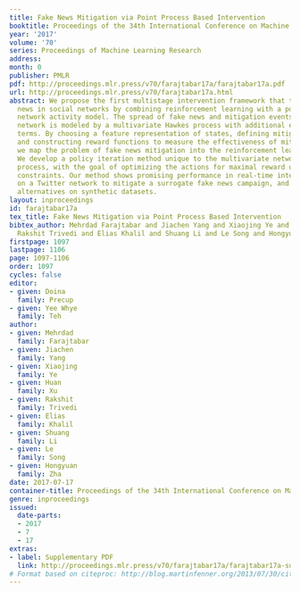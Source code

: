 ```yaml
---
title: Fake News Mitigation via Point Process Based Intervention
booktitle: Proceedings of the 34th International Conference on Machine Learning
year: '2017'
volume: '70'
series: Proceedings of Machine Learning Research
address: 
month: 0
publisher: PMLR
pdf: http://proceedings.mlr.press/v70/farajtabar17a/farajtabar17a.pdf
url: http://proceedings.mlr.press/v70/farajtabar17a.html
abstract: We propose the first multistage intervention framework that tackles fake
  news in social networks by combining reinforcement learning with a point process
  network activity model. The spread of fake news and mitigation events within the
  network is modeled by a multivariate Hawkes process with additional exogenous control
  terms. By choosing a feature representation of states, defining mitigation actions
  and constructing reward functions to measure the effectiveness of mitigation activities,
  we map the problem of fake news mitigation into the reinforcement learning framework.
  We develop a policy iteration method unique to the multivariate networked point
  process, with the goal of optimizing the actions for maximal reward under budget
  constraints. Our method shows promising performance in real-time intervention experiments
  on a Twitter network to mitigate a surrogate fake news campaign, and outperforms
  alternatives on synthetic datasets.
layout: inproceedings
id: farajtabar17a
tex_title: Fake News Mitigation via Point Process Based Intervention
bibtex_author: Mehrdad Farajtabar and Jiachen Yang and Xiaojing Ye and Huan Xu and
  Rakshit Trivedi and Elias Khalil and Shuang Li and Le Song and Hongyuan Zha
firstpage: 1097
lastpage: 1106
page: 1097-1106
order: 1097
cycles: false
editor:
- given: Doina
  family: Precup
- given: Yee Whye
  family: Teh
author:
- given: Mehrdad
  family: Farajtabar
- given: Jiachen
  family: Yang
- given: Xiaojing
  family: Ye
- given: Huan
  family: Xu
- given: Rakshit
  family: Trivedi
- given: Elias
  family: Khalil
- given: Shuang
  family: Li
- given: Le
  family: Song
- given: Hongyuan
  family: Zha
date: 2017-07-17
container-title: Proceedings of the 34th International Conference on Machine Learning
genre: inproceedings
issued:
  date-parts:
  - 2017
  - 7
  - 17
extras:
- label: Supplementary PDF
  link: http://proceedings.mlr.press/v70/farajtabar17a/farajtabar17a-supp.pdf
# Format based on citeproc: http://blog.martinfenner.org/2013/07/30/citeproc-yaml-for-bibliographies/
---
```

